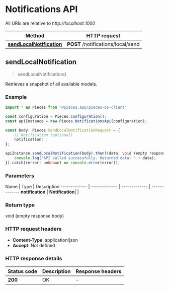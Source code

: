 # Notifications API

All URIs are relative to *http://localhost:1000*

Method | HTTP request
------------- | -------------
[**sendLocalNotification**](NotificationsApi#sendlocalnotification) | **POST** /notifications/local/send


## **sendLocalNotification**
> sendLocalNotification()

Retrieves a snapshot of all available models.

### Example

```typescript
import * as Pieces from '@pieces.app/pieces-os-client'

const configuration = Pieces.Configuration();
const apiInstance = new Pieces.NotificationsApi(configuration);

const body: Pieces.SendLocalNotificationRequest = {
    // Notification (optional)
    notification: ,
};

apiInstance.sendLocalNotification(body).then((data: void (empty response body)) => {
    console.log('API called successfully. Returned data: ' + data);
}).catch((error: unknown) => console.error(error));
```

### Parameters

Name | Type | Description
------------- | ------------- | ------------- | -------------
 **notification** | **Notification**|  |


### Return type

void (empty response body)

### HTTP request headers

- **Content-Type**: application/json
- **Accept**: Not defined


### HTTP response details
| Status code | Description | Response headers
|-------------|-------------|------------------
**200** | OK |  -  |


